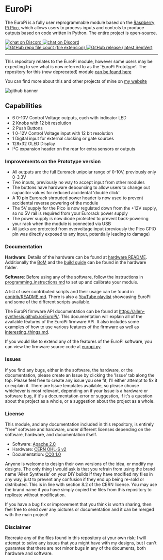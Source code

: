 # EuroPi


The EuroPi is a fully user reprogrammable module based on the [Raspberry Pi Pico](https://www.raspberrypi.com/products/raspberry-pi-pico/), which allows users to process inputs and controls to produce outputs based on code written in Python. The entire project is open-source.

<p>
  <a href="https://discord.gg/JaQwtCnBV5">
        <img src="https://discordapp.com/api/guilds/931297838804127794/widget.png?style=shield"
            alt="chat on Discord">
  </a>
  <a href="https://www.reddit.com/r/EuroPi/">
        <img src="https://img.shields.io/reddit/subreddit-subscribers/europi?style=social"
            alt="chat on Discord">
  </a>
  <a href="https://github.com/Allen-Synthesis/EuroPi/tree/main/software/contrib">
        <img alt="GitHub repo file count (file extension)" src="https://img.shields.io/github/directory-file-count/Allen-Synthesis/EuroPi/software/contrib?extension=py&label=contrib scripts&type=file">
  </a>
  <a href="https://github.com/Allen-Synthesis/EuroPi/releases/">
        <img alt="GitHub release (latest SemVer)" src="https://img.shields.io/github/v/release/Allen-Synthesis/Europi">
  </a>

</p>

---

This repository relates to the EuroPi module, however some users may be expecting to see what is now referred to as the 'EuroPi Prototype'. The repository for this (now deprecated) module [can be found here](https://github.com/roryjamesallen/EuroPi-Prototype)

You can find more about this and other projects of mine on [my website](https://www.allensynthesis.co.uk)

![github banner](https://user-images.githubusercontent.com/79809962/157898134-44cc0534-ac3b-4051-9773-a3be95ba4602.jpg)

## Capabilities

* 6 0-10V Control Voltage outputs, each with indicator LED
* 2 Knobs with 12 bit resolution
* 2 Push Buttons
* 1 0-12V Control Voltage input with 12 bit resolution
* 1 Digital input for external clocking or gate sources
* 128x32 OLED Display
* I²C expansion header on the rear for extra sensors or outputs

### Improvements on the Prototype version

* All outputs are the full Eurorack unipolar range of 0-10V, previously only 0-3.3V
* Two inputs, previously no way to accept input from other modules
* The buttons have hardware debouncing to allow users to change out capacitor values for reduced accidental 'double click'
* A 10 pin Eurorack shrouded power header is now used to prevent accidental reverse powering of the module
* The 5V supply for the Pico is now regulated down from the +12V supply, so no 5V rail is required from your Eurorack power supply
* The power supply is now diode protected to prevent back-powering your rack when the module is connected via USB
* All jacks are protected from overvoltage input (previously the Pico GPIO pin was directly exposed to any input, potentially leading to damage)

### Documentation

**Hardware**: Details of the hardware can be found at [hardware README](hardware/EuroPi/README.md). Additionally the [BoM](hardware/EuroPi/bill_of_materials.md) and the [build guide](hardware/EuroPi/build_guide.md) can be found in the hardware folder.


**Software**: Before using any of the software, follow the instructions in [programming_instructions.md](software/programming_instructions.md) to set up and calibrate your module.

A list of user contributed scripts and their usage can be found in [contrib/README.md](software/contrib/README.md).
There is also a [YouTube playlist](https://www.youtube.com/playlist?list=PLbingtr9KGPUdIODLWgzgAdIyN497YyEs) showcasing EuroPi and some of the different scripts available.

The EuroPi firmware API documentation can be found at https://allen-synthesis.github.io/EuroPi/. This documentation will explain all of the available features of the EuroPi firmware API. It also includes some examples of how to use various features of the firmware as well as [interesting_things.md](software/interesting_things.md).

If you would like to extend any of the features of the EuroPi software, you can view the firmware source code at [europi.py](software/firmware/europi.py).

### Issues
If you find any bugs, either in the software, the hardware, or the documentation, please create an Issue by clicking the 'Issue' tab along the top.
Please feel free to create any issue you see fit, I'll either attempt to fix it or explain it.
There are Issue templates available, so please choose whichever is most relevant, depending on if your Issue is a hardware or software bug, if it's a documentation error or suggestion, if it's a question about the project as a whole, or a suggestion about the project as a whole.


### License

This module, and any documentation included in this repository, is entirely "free" software and hardware, under different licenses depending on the software, hardware, and documentation itself.

* Software: [Apache 2.0](software/LICENSE)
* Hardware: [CERN OHL-S v2](hardware/LICENSE)
* Documentation: [CC0 1.0](LICENSE)

Anyone is welcome to design their own versions of the idea, or modify my designs.
The only thing I would ask is that you refrain from using the brand name 'Allen Synthesis' on your DIY builds if they have modified my files in any way, just to prevent any confusion if they end up being re-sold or distributed. This is in line with section 8.2 of the CERN license. You may use the brand name if you have simply copied the files from this repository to replicate without modification.

If you have a bug fix or improvement that you think is worth sharing, then feel free to send over any pictures or documentation and it can be merged with the main project!

### Disclaimer

Recreate any of the files found in this repository at your own risk; I will attempt to solve any issues that you might have with my designs, but I can't guarantee that there are not minor bugs in any of the documents, both hardware and software.
